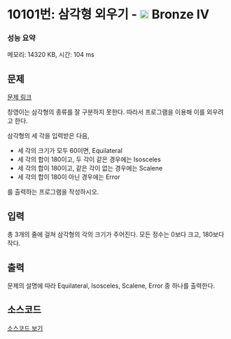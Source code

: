 # 10101번: 삼각형 외우기 - <img src="https://static.solved.ac/tier_small/2.svg" style="height:20px" /> Bronze IV

<!-- performance -->
### 성능 요약
메모리: 14320 KB, 시간: 104 ms
<!-- end -->

## 문제

[문제 링크](https://boj.kr/10101)

<p>창영이는 삼각형의 종류를 잘 구분하지 못한다. 따라서 프로그램을 이용해 이를 외우려고 한다.</p>

<p>삼각형의 세 각을 입력받은 다음, </p>

<ul>
<li>세 각의 크기가 모두 60이면, Equilateral</li>
<li>세 각의 합이 180이고, 두 각이 같은 경우에는 Isosceles</li>
<li>세 각의 합이 180이고, 같은 각이 없는 경우에는 Scalene</li>
<li>세 각의 합이 180이 아닌 경우에는 Error</li>
</ul>

<p>를 출력하는 프로그램을 작성하시오.</p>

## 입력

<p>총 3개의 줄에 걸쳐 삼각형의 각의 크기가 주어진다. 모든 정수는 0보다 크고, 180보다 작다.</p>

## 출력

<p>문제의 설명에 따라 Equilateral, Isosceles, Scalene, Error 중 하나를 출력한다.</p>

## 소스코드

[소스코드 보기](Main.java)
